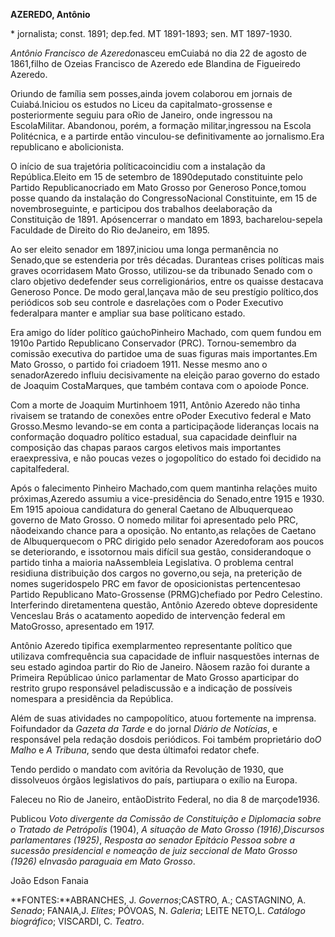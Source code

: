 **AZEREDO, Antônio**

\* jornalista; const. 1891; dep.fed. MT 1891-1893; sen. MT 1897-1930.

*Antônio Francisco de Azeredo*nasceu emCuiabá no dia 22 de agosto de
1861,filho de Ozeias Francisco de Azeredo ede Blandina de Figueiredo
Azeredo.

Oriundo de família sem posses,ainda jovem colaborou em jornais de
Cuiabá.Iniciou os estudos no Liceu da capitalmato-grossense e
posteriormente seguiu para oRio de Janeiro, onde ingressou na
EscolaMilitar. Abandonou, porém, a formação militar,ingressou na Escola
Politécnica, e a partirde então vinculou-se definitivamente ao
jornalismo.Era republicano e abolicionista.

O início de sua trajetória políticacoincidiu com a instalação da
República.Eleito em 15 de setembro de 1890deputado constituinte pelo
Partido Republicanocriado em Mato Grosso por Generoso Ponce,tomou posse
quando da instalação do CongressoNacional Constituinte, em 15 de
novembroseguinte, e participou dos trabalhos deelaboração da
Constituição de 1891. Apósencerrar o mandato em 1893, bacharelou-sepela
Faculdade de Direito do Rio deJaneiro, em 1895.

Ao ser eleito senador em 1897,iniciou uma longa permanência no
Senado,que se estenderia por três décadas. Duranteas crises políticas
mais graves ocorridasem Mato Grosso, utilizou-se da tribunado Senado com
o claro objetivo dedefender seus correligionários, entre os quaisse
destacava Generoso Ponce. De modo geral,lançava mão de seu prestígio
político,dos periódicos sob seu controle e dasrelações com o Poder
Executivo federalpara manter e ampliar sua base políticano estado.

Era amigo do líder político gaúchoPinheiro Machado, com quem fundou em
1910o Partido Republicano Conservador (PRC). Tornou-semembro da comissão
executiva do partidoe uma de suas figuras mais importantes.Em Mato
Grosso, o partido foi criadoem 1911. Nesse mesmo ano o senadorAzeredo
influiu decisivamente na eleição parao governo do estado de Joaquim
CostaMarques, que também contava com o apoiode Ponce.

Com a morte de Joaquim Murtinhoem 1911, Antônio Azeredo não tinha
rivaisem se tratando de conexões entre oPoder Executivo federal e Mato
Grosso.Mesmo levando-se em conta a participaçãode lideranças locais na
conformação doquadro político estadual, sua capacidade deinfluir na
composição das chapas paraos cargos eletivos mais importantes
eraexpressiva, e não poucas vezes o jogopolítico do estado foi decidido
na capitalfederal.

Após o falecimento Pinheiro Machado,com quem mantinha relações muito
próximas,Azeredo assumiu a vice-presidência do Senado,entre 1915 e 1930.
Em 1915 apoioua candidatura do general Caetano de Albuquerqueao governo
de Mato Grosso. O nomedo militar foi apresentado pelo PRC, nãodeixando
chance para a oposição. No entanto,as relações de Caetano de
Albuquerquecom o PRC dirigido pelo senador Azeredoforam aos poucos se
deteriorando, e issotornou mais difícil sua gestão, considerandoque o
partido tinha a maioria naAssembleia Legislativa. O problema central
residiuna distribuição dos cargos no governo,ou seja, na preterição de
nomes sugeridospelo PRC em favor de oposicionistas pertencentesao
Partido Republicano Mato-Grossense (PRMG)chefiado por Pedro Celestino.
Interferindo diretamentena questão, Antônio Azeredo obteve dopresidente
Venceslau Brás o acatamento aopedido de intervenção federal em
MatoGrosso, apresentado em 1917.

Antônio Azeredo tipifica exemplarmenteo representante político que
utilizava comfrequência sua capacidade de influir nasquestões internas
de seu estado agindoa partir do Rio de Janeiro. Nãosem razão foi durante
a Primeira Repúblicao único parlamentar de Mato Grosso aparticipar do
restrito grupo responsável peladiscussão e a indicação de possíveis
nomespara a presidência da República.

Além de suas atividades no campopolítico, atuou fortemente na imprensa.
Foifundador da *Gazeta da Tarde* e do jornal *Diário de Notícias*, e
responsável pela redação dosdois periódicos. Foi também proprietário
do*O Malho* e *A Tribuna*, sendo que desta últimafoi redator chefe.

Tendo perdido o mandato com avitória da Revolução de 1930, que
dissolveuos órgãos legislativos do país, partiupara o exílio na Europa.

Faleceu no Rio de Janeiro, entãoDistrito Federal, no dia 8 de
marçode1936.

Publicou *Voto divergente da Comissão de Constituição e Diplomacia sobre
o Tratado de Petrópolis* (1904), *A situação de Mato Grosso
(1916)*,*Discursos parlamentares (1925)*, *Resposta ao senador Epitácio
Pessoa sobre a sucessão presidencial e nomeação de juiz seccional de
Mato Grosso (1926)* e*Invasão paraguaia em Mato Grosso*.

João Edson Fanaia

**FONTES:**ABRANCHES, J. *Governos*;CASTRO, A.; CASTAGNINO, A. *Senado*;
FANAIA,J. *Elites*; PÓVOAS, N. *Galeria*; LEITE NETO,L. *Catálogo
biográfico*; VISCARDI, C. *Teatro*.
